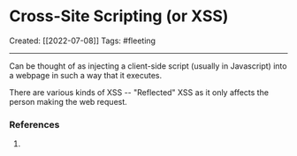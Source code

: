 

# Cross-Site Scripting (or XSS)
Created:  [[2022-07-08]]
Tags: #fleeting 

---
Can be thought of as injecting a client-side script (usually in Javascript) into a webpage in such a way that it executes. 

There are various kinds of XSS -- 
"Reflected" XSS as it only affects the person making the web request.












### References
1. 